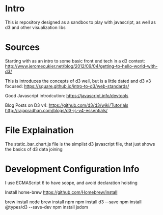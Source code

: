 # Intro

This is repository designed as a sandbox to play with javascript, as well as d3 and other visualization libs




# Sources

Starting with as an intro to some basic front end tech in a d3 context:
http://www.jeromecukier.net/blog/2012/09/04/getting-to-hello-world-with-d3/

This is introduces the concepts of d3 well, but is a little dated and d3 v3 focused: 
https://square.github.io/intro-to-d3/web-standards/

Good Javascript introdcution:
https://javascript.info/devtools

Blog Posts on D3 v4:
https://github.com/d3/d3/wiki/Tutorials
http://rajapradhan.com/blogs/d3-js-v4-essentials/

# File Explaination

The static_bar_chart.js file is the simplist d3 javascript file, that just shows the basics of d3 data joining

# Development Configuration Info

I use ECMAScript 6 to have scope, and avoid declaration hoisting

Install home-brew 
https://github.com/Homebrew/install

brew install node
brew install npm
npm install d3 --save
npm install @types/d3 --save-dev
npm install jsdom
